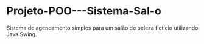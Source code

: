 # Projeto-POO---Sistema-Sal-o
Sistema de agendamento simples para um salão de beleza fictício utilizando Java Swing.
